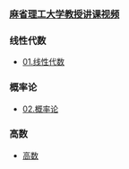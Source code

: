 ### [麻省理工大学教授讲课视频](http://open.163.com/special/opencourse/daishu.html)


### 线性代数

* [01.线性代数](100.线性代数.md)

### 概率论

* [02.概率论](200.概率论.md)

### 高数

* [高数](300-高数.md)
